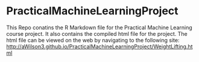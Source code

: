 # PracticalMachineLearningProject

This Repo conatins the R Markdown file for the Practical Machine Learning course project. It also contains the compiled html file for the project. The html file can be viewed on the web by navigating to the following site: http://aWilson3.github.io/PracticalMachineLearningProject/WeightLifting.html 
